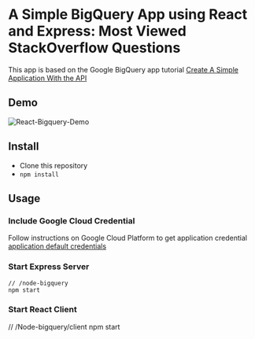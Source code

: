 # A Simple BigQuery App using React and Express: Most Viewed StackOverflow Questions

This app is based on the Google BigQuery app tutorial [Create A Simple Application With the API](https://cloud.google.com/bigquery/create-simple-app-api#bigquery-simple-app-download-nodejs)

## Demo

![React-Bigquery-Demo](https://raw.githubusercontent.com/yihan-us/storage/master/react-bigquery-app.png)

## Install

- Clone this repository
- `npm install`

## Usage

### Include Google Cloud Credential

Follow instructions on Google Cloud Platform to get application credential [application default credentials](https://cloud.google.com/docs/authentication/getting-started)

### Start Express Server

```
// /node-bigquery
npm start
```

### Start React Client

// /Node-bigquery/client
npm start
```

